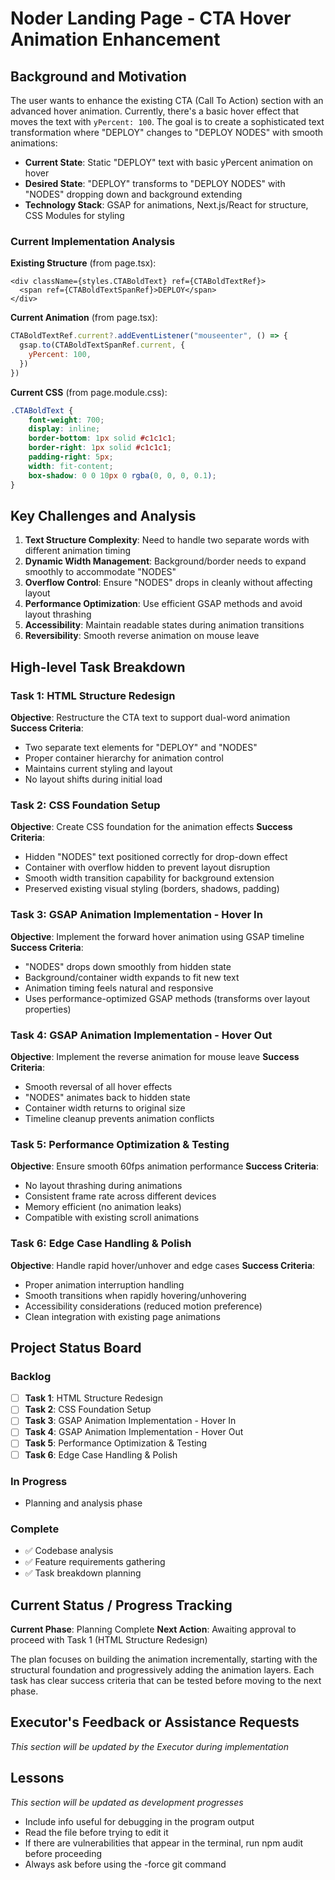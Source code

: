 # Noder Landing Page - CTA Hover Animation Enhancement

## Background and Motivation

The user wants to enhance the existing CTA (Call To Action) section with an advanced hover animation. Currently, there's a basic hover effect that moves the text with `yPercent: 100`. The goal is to create a sophisticated text transformation where "DEPLOY" changes to "DEPLOY NODES" with smooth animations:

- **Current State**: Static "DEPLOY" text with basic yPercent animation on hover
- **Desired State**: "DEPLOY" transforms to "DEPLOY NODES" with "NODES" dropping down and background extending
- **Technology Stack**: GSAP for animations, Next.js/React for structure, CSS Modules for styling

### Current Implementation Analysis

**Existing Structure** (from page.tsx):
```tsx
<div className={styles.CTABoldText} ref={CTABoldTextRef}>
  <span ref={CTABoldTextSpanRef}>DEPLOY</span>
</div>
```

**Current Animation** (from page.tsx):
```javascript
CTABoldTextRef.current?.addEventListener("mouseenter", () => {
  gsap.to(CTABoldTextSpanRef.current, {
    yPercent: 100,
  })
})
```

**Current CSS** (from page.module.css):
```css
.CTABoldText {
    font-weight: 700;
    display: inline;
    border-bottom: 1px solid #c1c1c1;
    border-right: 1px solid #c1c1c1;
    padding-right: 5px;
    width: fit-content;
    box-shadow: 0 0 10px 0 rgba(0, 0, 0, 0.1);
}
```

## Key Challenges and Analysis

1. **Text Structure Complexity**: Need to handle two separate words with different animation timing
2. **Dynamic Width Management**: Background/border needs to expand smoothly to accommodate "NODES"
3. **Overflow Control**: Ensure "NODES" drops in cleanly without affecting layout
4. **Performance Optimization**: Use efficient GSAP methods and avoid layout thrashing
5. **Accessibility**: Maintain readable states during animation transitions
6. **Reversibility**: Smooth reverse animation on mouse leave

## High-level Task Breakdown

### Task 1: HTML Structure Redesign
**Objective**: Restructure the CTA text to support dual-word animation
**Success Criteria**: 
- Two separate text elements for "DEPLOY" and "NODES"
- Proper container hierarchy for animation control
- Maintains current styling and layout
- No layout shifts during initial load

### Task 2: CSS Foundation Setup
**Objective**: Create CSS foundation for the animation effects
**Success Criteria**:
- Hidden "NODES" text positioned correctly for drop-down effect
- Container with overflow hidden to prevent layout disruption
- Smooth width transition capability for background extension
- Preserved existing visual styling (borders, shadows, padding)

### Task 3: GSAP Animation Implementation - Hover In
**Objective**: Implement the forward hover animation using GSAP timeline
**Success Criteria**:
- "NODES" drops down smoothly from hidden state
- Background/container width expands to fit new text
- Animation timing feels natural and responsive
- Uses performance-optimized GSAP methods (transforms over layout properties)

### Task 4: GSAP Animation Implementation - Hover Out
**Objective**: Implement the reverse animation for mouse leave
**Success Criteria**:
- Smooth reversal of all hover effects
- "NODES" animates back to hidden state
- Container width returns to original size
- Timeline cleanup prevents animation conflicts

### Task 5: Performance Optimization & Testing
**Objective**: Ensure smooth 60fps animation performance
**Success Criteria**:
- No layout thrashing during animations
- Consistent frame rate across different devices
- Memory efficient (no animation leaks)
- Compatible with existing scroll animations

### Task 6: Edge Case Handling & Polish
**Objective**: Handle rapid hover/unhover and edge cases
**Success Criteria**:
- Proper animation interruption handling
- Smooth transitions when rapidly hovering/unhovering
- Accessibility considerations (reduced motion preference)
- Clean integration with existing page animations

## Project Status Board

### Backlog
- [ ] **Task 1**: HTML Structure Redesign
- [ ] **Task 2**: CSS Foundation Setup  
- [ ] **Task 3**: GSAP Animation Implementation - Hover In
- [ ] **Task 4**: GSAP Animation Implementation - Hover Out
- [ ] **Task 5**: Performance Optimization & Testing
- [ ] **Task 6**: Edge Case Handling & Polish

### In Progress
- Planning and analysis phase

### Complete
- ✅ Codebase analysis
- ✅ Feature requirements gathering
- ✅ Task breakdown planning

## Current Status / Progress Tracking

**Current Phase**: Planning Complete
**Next Action**: Awaiting approval to proceed with Task 1 (HTML Structure Redesign)

The plan focuses on building the animation incrementally, starting with the structural foundation and progressively adding the animation layers. Each task has clear success criteria that can be tested before moving to the next phase.

## Executor's Feedback or Assistance Requests

*This section will be updated by the Executor during implementation*

## Lessons

*This section will be updated as development progresses*

- Include info useful for debugging in the program output
- Read the file before trying to edit it  
- If there are vulnerabilities that appear in the terminal, run npm audit before proceeding
- Always ask before using the -force git command 